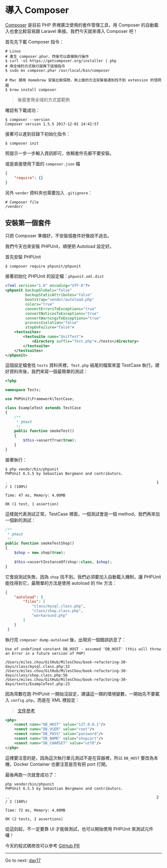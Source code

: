 # 導入 Composer

[Composer][] 是目前 PHP 界裡廣泛使用的套件管理工具，用 Composer 的自動載入也會比較容易跟 Laravel 串接。我們今天就來導入 Composer 吧！

首先先下載 Composer 指令：

```
# Linux
# 產生 composer.phar，然後可以直接執行操作
$ curl -sS https://getcomposer.org/installer | php
# 用全域的方式執行就再下這個指令
$ sudo mv composer.phar /usr/local/bin/composer

# Mac 請用 Homebrew 安裝比較保險，用上面的方法安裝會遇到找不到 extension 的怪問題
$ brew install composer
```

> 後面會用全域的方式當範例

確認有下載成功：

```
$ composer --version
Composer version 1.5.5 2017-12-01 14:42:57
```

接著可以進到目錄下初始化指令：

```
$ composer init
```

照提示一步一步輸入資訊即可，依賴套件先都不要安裝。

或是直接使用下面的 `composer.json` 檔

```json
{
    "require": {}
}
```

另外 `vender` 資料夾也需要加入 `.gitignore`：

```
# Composer file
/vendor/
```

## 安裝第一個套件

只把 Composer 準備好，不安裝個套件好像說不過去。

我們今天也來安裝 PHPUnit，順便把 Autoload 設定好。

首先安裝 PHPUnit

```
$ composer require phpunit/phpunit
```

接著初始化 PHPUnit 的設定檔：`phpunit.xml.dist`

```xml
<?xml version="1.0" encoding="UTF-8"?>
<phpunit backupGlobals="false"
         backupStaticAttributes="false"
         bootstrap="vendor/autoload.php"
         colors="true"
         convertErrorsToExceptions="true"
         convertNoticesToExceptions="true"
         convertWarningsToExceptions="true"
         processIsolation="false"
         stopOnFailure="false">
    <testsuites>
        <testsuite name="UnitTest">
            <directory suffix="Test.php">./tests</directory>
        </testsuite>
    </testsuites>
</phpunit>
```

這個設定檔會找 `tests` 資料夾裡，`Test.php` 結尾的檔案來當 TestCase 執行。建好資料夾後，我們來寫一個最簡單的測試：

```php
<?php

namespace Tests;

use PHPUnit\Framework\TestCase;

class ExampleTest extends TestCase
{
    /**
     * @test
     */
    public function smokeTest()
    {
        $this->assertTrue(true);
    }
}
```

接著執行：

```
$ php vendor/bin/phpunit
PHPUnit 6.5.5 by Sebastian Bergmann and contributors.

.                                                                   1 / 1 (100%)

Time: 47 ms, Memory: 4.00MB

OK (1 test, 1 assertion)
```

這樣就代表測試正常。TestCase 裡面，一個測試會是一個 method，我們再來加一個新的測試：

```php
/**
 * @test
 */
public function smokeTestShop()
{
    $shop = new shop(true);
    
    $this->assertInstanceOf(shop::class, $shop);
}
```

它會說測試失敗，因為 `shop` 找不到。我們必須要加入自動載入機制，讓 PHPUnit 能找得到它，最簡單的方法是使用 autoload 的 file 方法：

```json
{
    "autoload": {
        "files": [
            "class/mysql.class.php",
            "class/shop.class.php",
            "workaround.php"
        ]
    }
 }
```

執行完 `composer dump-autoload` 後，出現另一個錯誤訊息了：

```
Use of undefined constant DB_HOST - assumed 'DB_HOST' (this will throw an Error in a future version of PHP)

/Users/miles.chou/GitHub/MilesChou/book-refactoring-30-days/class/mysql.class.php:32
/Users/miles.chou/GitHub/MilesChou/book-refactoring-30-days/class/shop.class.php:56
/Users/miles.chou/GitHub/MilesChou/book-refactoring-30-days/tests/ExampleTest.php:23
```

因為常數在跑 PHPUnit 一開始沒設定，建議這一類的環境變數，一開始先不要載入 `config.php`，而是在 XML 裡設定：

> [文件參考](https://phpunit.de/manual/current/zh_cn/appendixes.configuration.html#appendixes.configuration.php-ini-constants-variables)

```xml
<php>
    <const name="DB_HOST" value="127.0.0.1"/>
    <const name="DB_USER" value="root"/>
    <const name="DB_PASS" value="password"/>
    <const name="DB_NAME" value="shopcart"/>
    <const name="DB_CHARSET" value="utf8"/>
</php>
```

這裡要注意的是，因為這次執行單元測試不是在容器裡，所以 `DB_HOST` 要改為本機，Docker Container 也要注意是否有把 port 打開。

最後再跑一次就會成功了：

```
php vendor/bin/phpunit 
PHPUnit 6.5.5 by Sebastian Bergmann and contributors.

..                                                                  2 / 2 (100%)

Time: 72 ms, Memory: 4.00MB

OK (2 tests, 2 assertions)
```

從這刻起，不一定要靠 UI 才能做測試，也可以開始使用 PHPUnit 來測試元件囉！

今天的程式碼修改可以參考 [GitHub PR](https://github.com/MilesChou/book-refactoring-30-days/pull/3)

[Composer]: https://getcomposer.org/

* * *
Go to next:
[day17](./day17.md)